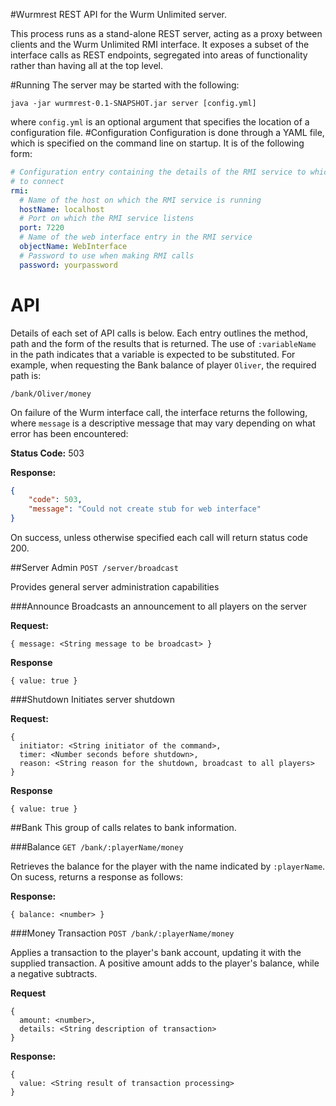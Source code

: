 #Wurmrest
REST API for the Wurm Unlimited server.

This process runs as a stand-alone REST server, acting as a proxy between clients and the Wurm 
Unlimited RMI interface. It exposes a subset of the interface calls as REST endpoints, segregated
 into areas of functionality rather than having all at the top level.

#Running
The server may be started with the following:

`java -jar wurmrest-0.1-SNAPSHOT.jar server [config.yml]`

where `config.yml` is an optional argument that specifies the location of a configuration file.
#Configuration
Configuration is done through a YAML file, which is specified on the command line on startup. It 
is of the following form:
```yaml
# Configuration entry containing the details of the RMI service to which this server will attempt
# to connect
rmi:
  # Name of the host on which the RMI service is running
  hostName: localhost
  # Port on which the RMI service listens
  port: 7220
  # Name of the web interface entry in the RMI service
  objectName: WebInterface
  # Password to use when making RMI calls
  password: yourpassword
```

# API
Details of each set of API calls is below. Each entry outlines the method, path and the form of 
the results that is returned. The use of `:variableName` in the path indicates that a variable is
 expected to be substituted. For example, when requesting the Bank balance of player 
 `Oliver`, the required path is:
 
`/bank/Oliver/money`

On failure of the Wurm interface call, the interface returns the following, where `message` is a 
descriptive message that may vary depending on what error has been encountered:

**Status Code:** 503

**Response:**
```json
{
	"code": 503,
	"message": "Could not create stub for web interface"
}
```

On success, unless otherwise specified each call will return status code 200.

##Server Admin
`POST /server/broadcast`

Provides general server administration capabilities


###Announce
Broadcasts an announcement to all players on the server

**Request:**
```
{ message: <String message to be broadcast> }
```
**Response**
```
{ value: true }
```

###Shutdown
Initiates server shutdown

**Request:**
```
{
  initiator: <String initiator of the command>,
  timer: <Number seconds before shutdown>,
  reason: <String reason for the shutdown, broadcast to all players>
}
```

**Response**
```
{ value: true }
```

##Bank
This group of calls relates to bank information.

###Balance
`GET /bank/:playerName/money`

Retrieves the balance for the player with the name indicated by `:playerName`. On sucess, returns
 a response as follows:

**Response:**
```
{ balance: <number> }
```

###Money Transaction
`POST /bank/:playerName/money`

Applies a transaction to the player's bank account, updating it with the supplied transaction. A 
positive amount adds to the player's balance, while a negative subtracts.

**Request**
```
{
  amount: <number>,
  details: <String description of transaction>
}
```

**Response:**
```
{
  value: <String result of transaction processing>
}
```